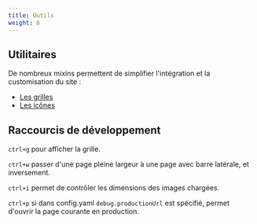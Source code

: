```yaml
---
title: Outils
weight: 6
---
```


## Utilitaires

De nombreux mixins permettent de simplifier l'intégration et la customisation du site :

- [Les grilles](/docs/website/coder-le-side/grilles/)
- [Les icônes](/docs/website/coder-le-side/icons/)

## Raccourcis de développement

`ctrl+g` pour afficher la grille.

`ctrl+w` passer d'une page pleine largeur à une page avec barre latérale, et inversement.

`ctrl+i` permet de contrôler les dimensions des images chargées.

`ctrl+p` si dans config.yaml ```debug.productionUrl``` est spécifié, permet d'ouvrir la page courante en production.
